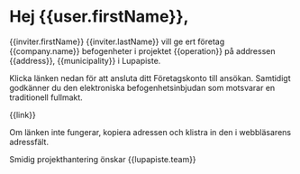 # Hej {{user.firstName}},

{{inviter.firstName}} {{inviter.lastName}} vill ge ert f&ouml;retag {{company.name}} befogenheter i projektet {{operation}} p&aring; addressen {{address}}, {{municipality}} i Lupapiste.

Klicka l&auml;nken nedan f&ouml;r att ansluta ditt F&ouml;retagskonto till ans&ouml;kan. Samtidigt godk&auml;nner du den elektroniska befogenhetsinbjudan som motsvarar en traditionell fullmakt.

{{link}}

Om l&auml;nken inte fungerar, kopiera adressen och klistra in den i webbl&auml;sarens adressf&auml;lt.          

Smidig projekthantering &ouml;nskar
{{lupapiste.team}}